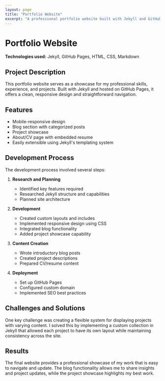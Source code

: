 ```yaml
---
layout: page
title: "Portfolio Website"
excerpt: "A professional portfolio website built with Jekyll and GitHub Pages"
---
```


# Portfolio Website

**Technologies used:** Jekyll, GitHub Pages, HTML, CSS, Markdown

## Project Description

This portfolio website serves as a showcase for my professional skills, experience, and projects. Built with Jekyll and hosted on GitHub Pages, it offers a clean, responsive design and straightforward navigation.

## Features

- Mobile-responsive design
- Blog section with categorized posts
- Project showcase
- About/CV page with embedded resume
- Easily extensible using Jekyll's templating system

## Development Process

The development process involved several steps:

1. **Research and Planning**
   - Identified key features required
   - Researched Jekyll structure and capabilities
   - Planned site architecture

2. **Development**
   - Created custom layouts and includes
   - Implemented responsive design using CSS
   - Integrated blog functionality
   - Added project showcase capability

3. **Content Creation**
   - Wrote introductory blog posts
   - Created project descriptions
   - Prepared CV/resume content

4. **Deployment**
   - Set up GitHub Pages
   - Configured custom domain
   - Implemented SEO best practices

## Challenges and Solutions

One key challenge was creating a flexible system for displaying projects with varying content. I solved this by implementing a custom collection in Jekyll that allowed each project to have its own layout while maintaining consistency across the site.

## Results

The final website provides a professional showcase of my work that is easy to navigate and update. The blog functionality allows me to share insights and project updates, while the project showcase highlights my best work. 